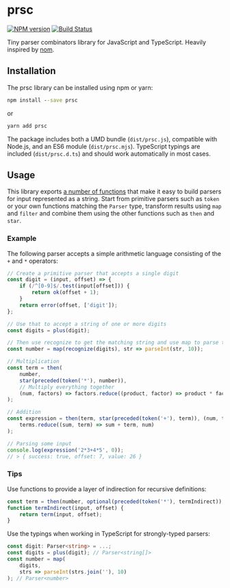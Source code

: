 # prsc

[![NPM version](https://badge.fury.io/js/prsc.svg)](https://badge.fury.io/js/prsc)
[![Build Status](https://travis-ci.org/bwrrp/prsc.js.svg?branch=master)](https://travis-ci.org/bwrrp/prsc.js)

Tiny parser combinators library for JavaScript and TypeScript. Heavily
inspired by [nom](https://github.com/Geal/nom).

## Installation

The prsc library can be installed using npm or yarn:

```bat
npm install --save prsc
```

or

```bat
yarn add prsc
```

The package includes both a UMD bundle (`dist/prsc.js`), compatible with
Node.js, and an ES6 module (`dist/prsc.mjs`). TypeScript typings are included
(`dist/prsc.d.ts`) and should work automatically in most cases.

## Usage

This library exports [a number of functions](./docs/prsc.md) that make it
easy to build parsers for input represented as a string. Start from primitive
parsers such as `token` or your own functions matching the `Parser` type,
transform results using `map` and `filter` and combine them using the other
functions such as `then` and `star`.

### Example

The following parser accepts a simple arithmetic language consisting of the
`+` and `*` operators:

```javascript
// Create a primitive parser that accepts a single digit
const digit = (input, offset) => {
	if (/^[0-9]$/.test(input[offset])) {
		return ok(offset + 1);
	}
	return error(offset, ['digit']);
};

// Use that to accept a string of one or more digits
const digits = plus(digit);

// Then use recognize to get the matching string and use map to parse that into a number
const number = map(recognize(digits), str => parseInt(str, 10));

// Multiplication
const term = then(
	number,
	star(preceded(token('*'), number)),
	// Multiply everything together
	(num, factors) => factors.reduce((product, factor) => product * factor, num)
);

// Addition
const expression = then(term, star(preceded(token('+'), term)), (num, terms) =>
	terms.reduce((sum, term) => sum + term, num)
);

// Parsing some input
console.log(expression('2*3+4*5', 0));
// > { success: true, offset: 7, value: 26 }
```

### Tips

Use functions to provide a layer of indirection for recursive definitions:

```javascript
const term = then(number, optional(preceded(token('*'), termIndirect)), ...);
function termIndirect(input, offset) {
	return term(input, offset);
}
```

Use the typings when working in TypeScript for strongly-typed parsers:

```typescript
const digit: Parser<string> = ...;
const digits = plus(digit); // Parser<string[]>
const number = map(
	digits,
	strs => parseInt(strs.join(''), 10)
); // Parser<number>
```
